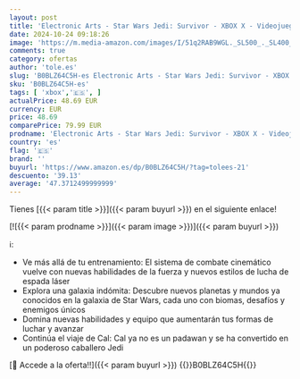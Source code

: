 ```yaml
---
layout: post
title: 'Electronic Arts - Star Wars Jedi: Survivor - XBOX X - Videojuegos - Castellano'
date: 2024-10-24 09:18:26
image: 'https://m.media-amazon.com/images/I/51q2RAB9WGL._SL500_._SL400_.jpg'
comments: true
category: ofertas
author: 'tole.es'
slug: 'B0BLZ64C5H-es Electronic Arts - Star Wars Jedi: Survivor - XBOX X -...'
sku: 'B0BLZ64C5H-es'
tags: [ 'xbox','🇪🇸', ]
actualPrice: 48.69 EUR
currency: EUR
price: 48.69
comparePrice: 79.99 EUR
prodname: 'Electronic Arts - Star Wars Jedi: Survivor - XBOX X - Videojuegos - Castellano'
country: 'es'
flag: '🇪🇸'
brand: ''
buyurl: 'https://www.amazon.es/dp/B0BLZ64C5H/?tag=tolees-21'
descuento: '39.13'
average: '47.3712499999999'
---
```


Tienes [{{< param title >}}]({{< param buyurl >}}) en el siguiente enlace!

[![{{< param prodname >}}]({{< param image >}})]({{< param buyurl >}})

ℹ️:

- Ve más allá de tu entrenamiento: El sistema de combate cinemático vuelve con nuevas habilidades de la fuerza y nuevos estilos de lucha de espada láser
- Explora una galaxia indómita: Descubre nuevos planetas y mundos ya conocidos en la galaxia de Star Wars, cada uno con biomas, desafíos y enemigos únicos
- Domina nuevas habilidades y equipo que aumentarán tus formas de luchar y avanzar
- Continúa el viaje de Cal: Cal ya no es un padawan y se ha convertido en un poderoso caballero Jedi

[🛒 Accede a la oferta!!]({{< param buyurl >}})
{{<world>}}B0BLZ64C5H{{</world>}}
